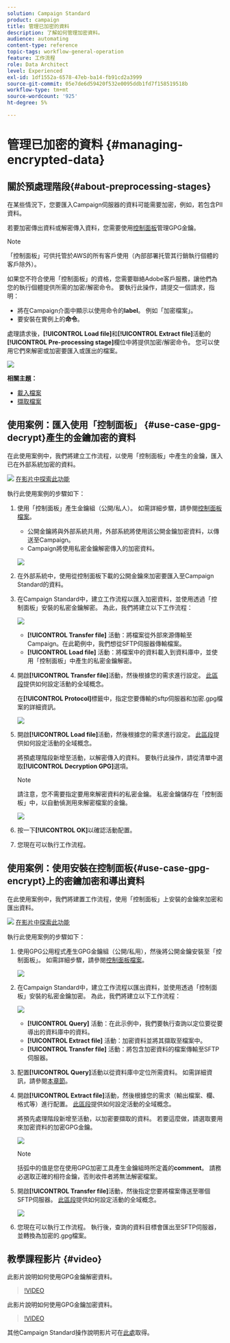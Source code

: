 ```yaml
---
solution: Campaign Standard
product: campaign
title: 管理已加密的資料
description: 了解如何管理加密資料。
audience: automating
content-type: reference
topic-tags: workflow-general-operation
feature: 工作流程
role: Data Architect
level: Experienced
exl-id: 1df1552a-6578-47eb-ba14-fb91cd2a3999
source-git-commit: 05e7de6d59420f532e0095ddb1fd7f158519518b
workflow-type: tm+mt
source-wordcount: '925'
ht-degree: 5%

---
```


# 管理已加密的資料 {#managing-encrypted-data}

## 關於預處理階段{#about-preprocessing-stages}

在某些情況下，您要匯入Campaign伺服器的資料可能需要加密，例如，若包含PII資料。

若要加密傳出資料或解密傳入資料，您需要使用[控制面板](https://experienceleague.adobe.com/docs/control-panel/using/instances-settings/gpg-keys-management.html?lang=zh-Hant)管理GPG金鑰。

>[!NOTE]
>
>「控制面板」可供托管於AWS的所有客戶使用（內部部署托管其行銷執行個體的客戶除外）。

如果您不符合使用「控制面板」的資格，您需要聯絡Adobe客戶服務，讓他們為您的執行個體提供所需的加密/解密命令。 要執行此操作，請提交一個請求，指明：

* 將在Campaign介面中顯示以使用命令的&#x200B;**label**。 例如「加密檔案」。
* 要安裝在實例上的&#x200B;**命令**。

處理請求後，**[!UICONTROL Load file]**&#x200B;和&#x200B;**[!UICONTROL Extract file]**&#x200B;活動的&#x200B;**[!UICONTROL Pre-processing stage]**&#x200B;欄位中將提供加密/解密命令。 您可以使用它們來解密或加密要匯入或匯出的檔案。

![](assets/preprocessing-encryption.png)

**相關主題：**

* [載入檔案](../../automating/using/load-file.md)
* [擷取檔案](../../automating/using/extract-file.md)

## 使用案例：匯入使用「控制面板」 {#use-case-gpg-decrypt}產生的金鑰加密的資料

在此使用案例中，我們將建立工作流程，以使用「控制面板」中產生的金鑰，匯入已在外部系統加密的資料。

![](assets/do-not-localize/how-to-video.png) [在影片中探索此功能](#video)

執行此使用案例的步驟如下：

1. 使用「控制面板」產生金鑰組（公開/私人）。 如需詳細步驟，請參閱[控制面板檔案](https://experienceleague.adobe.com/docs/control-panel/using/instances-settings/gpg-keys-management.html#decrypting-data)。

   * 公開金鑰將與外部系統共用，外部系統將使用該公開金鑰加密資料，以傳送至Campaign。
   * Campaign將使用私密金鑰解密傳入的加密資料。

   ![](assets/gpg_generate.png)

1. 在外部系統中，使用從控制面板下載的公開金鑰來加密要匯入至Campaign Standard的資料。

1. 在Campaign Standard中，建立工作流程以匯入加密資料，並使用透過「控制面板」安裝的私密金鑰解密。 為此，我們將建立以下工作流程：

   ![](assets/gpg_workflow.png)

   * **[!UICONTROL Transfer file]** 活動：將檔案從外部來源傳輸至Campaign。在此範例中，我們想從SFTP伺服器傳輸檔案。
   * **[!UICONTROL Load file]** 活動：將檔案中的資料載入到資料庫中，並使用「控制面板」中產生的私密金鑰解密。

1. 開啟&#x200B;**[!UICONTROL Transfer file]**&#x200B;活動，然後根據您的需求進行設定。 [此區段](../../automating/using/load-file.md)提供如何設定活動的全域概念。

   在&#x200B;**[!UICONTROL Protocol]**&#x200B;標籤中，指定您要傳輸的sftp伺服器和加密.gpg檔案的詳細資訊。

   ![](assets/gpg_transfer.png)

1. 開啟&#x200B;**[!UICONTROL Load file]**&#x200B;活動，然後根據您的需求進行設定。 [此區段](../../automating/using/load-file.md)提供如何設定活動的全域概念。

   將預處理階段新增至活動，以解密傳入的資料。 要執行此操作，請從清單中選取&#x200B;**[!UICONTROL Decryption GPG]**&#x200B;選項。

   >[!NOTE]
   >
   >請注意，您不需要指定要用來解密資料的私密金鑰。 私密金鑰儲存在「控制面板」中，以自動偵測用來解密檔案的金鑰。

   ![](assets/gpg_load.png)

1. 按一下&#x200B;**[!UICONTROL OK]**&#x200B;以確認活動配置。

1. 您現在可以執行工作流程。

## 使用案例：使用安裝在控制面板{#use-case-gpg-encrypt}上的密鑰加密和導出資料

在此使用案例中，我們將建置工作流程，使用「控制面板」上安裝的金鑰來加密和匯出資料。

![](assets/do-not-localize/how-to-video.png) [在影片中探索此功能](#video)

執行此使用案例的步驟如下：

1. 使用GPG公用程式產生GPG金鑰組（公開/私用），然後將公開金鑰安裝至「控制面板」。 如需詳細步驟，請參閱[控制面板檔案](https://experienceleague.adobe.com/docs/control-panel/using/instances-settings/gpg-keys-management.html#encrypting-data)。

   ![](assets/gpg_install.png)

1. 在Campaign Standard中，建立工作流程以匯出資料，並使用透過「控制面板」安裝的私密金鑰加密。 為此，我們將建立以下工作流程：

   ![](assets/gpg-workflow-export.png)

   * **[!UICONTROL Query]** 活動：在此示例中，我們要執行查詢以定位要從要導出的資料庫中的資料。
   * **[!UICONTROL Extract file]** 活動：加密資料並將其擷取至檔案中。
   * **[!UICONTROL Transfer file]** 活動：將包含加密資料的檔案傳輸至SFTP伺服器。

1. 配置&#x200B;**[!UICONTROL Query]**&#x200B;活動以從資料庫中定位所需資料。 如需詳細資訊，請參閱[本章節](../../automating/using/query.md)。

1. 開啟&#x200B;**[!UICONTROL Extract file]**&#x200B;活動，然後根據您的需求（輸出檔案、欄、格式等）進行配置。 [此區段](../../automating/using/extract-file.md)提供如何設定活動的全域概念。

   將預先處理階段新增至活動，以加密要擷取的資料。 若要這麼做，請選取要用來加密資料的加密GPG金鑰。

   ![](assets/gpg-extract-stage.png)

   >[!NOTE]
   >
   >括弧中的值是您在使用GPG加密工具產生金鑰組時所定義的&#x200B;**comment**。 請務必選取正確的相符金鑰，否則收件者將無法解密檔案。

1. 開啟&#x200B;**[!UICONTROL Transfer file]**&#x200B;活動，然後指定您要將檔案傳送至哪個SFTP伺服器。 [此區段](../../automating/using/transfer-file.md)提供如何設定活動的全域概念。

   ![](assets/gpg-transfer-encrypt.png)

1. 您現在可以執行工作流程。 執行後，查詢的資料目標會匯出至SFTP伺服器，並轉換為加密的.gpg檔案。

## 教學課程影片 {#video}

此影片說明如何使用GPG金鑰解密資料。

>[!VIDEO](https://video.tv.adobe.com/v/35753?quality=12)

此影片說明如何使用GPG金鑰加密資料。

>[!VIDEO](https://video.tv.adobe.com/v/36380?quality=12)

其他Campaign Standard操作說明影片可在[此處](https://experienceleague.adobe.com/docs/campaign-standard-learn/tutorials/overview.html?lang=zh-Hant)取得。
